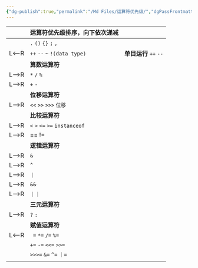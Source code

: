 ```yaml
---
{"dg-publish":true,"permalink":"/Md Files/运算符优先级/","dgPassFrontmatter":true}
---
```



|       | 运算符优先级排序，向下依次递减                      |                         |
| ----- | ------------------------------------ | ----------------------- |
|       | `.` `()` `{}` `;` `,`                |                         |
| L<--R | `++` `--` `~` `!(data type)`         | **单目运行** ``++`` ``--``  |
|       | **算数运算符**                            |                         |
| L-->R | `*` `/` `%`                          |                         |
| L-->R | `+` `-`                              |                         |
|       | **位移运算符**                            |                         |
| L-->R | `<<` `>>` `>>>` `位移`                 |                         |
|       | **比较运算符**                            |                         |
| L-->R | `<` `>` `<=` `>=` `instanceof`       |                         |
| L-->R | ==   !=                              |                         |
|       | **逻辑运算符**                            |                         |
| L-->R | `&`                                  |                         |
| L-->R | `^`                                  |                         |
| L-->R | `｜`                                  |                         |
| L-->R | `&&`                                 |                         |
| L-->R | `｜｜`                                 |                         |
|       | **三元运算符**                            |                         |
| L-->R | `?`  `:`                             |                         |
|       | **赋值运算符**                            |                         |
| L<--R | ` =`   `*=`    `/=`     `%=`         |                         |
|       | `+=`    `-=`    `<<=`      `>>=`     |                         |
|       | `>>>=`      `&=`      `^=`      `｜=` |                         |
|       |                                      |                         |

